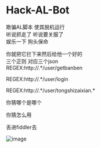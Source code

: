 # Hack-AL-Bot
欺骗AL脚本 使其脱机运行<br>
听说抓走了 听说要关服了<br>
娱乐一下 狗头保命<br>

你就把它拦下来然后给他一个好的<br>
三个正则 对应三个json<br>
REGEX:http://.*/user/getbanben

REGEX:http://.*/user/login

REGEX:http://.*/user/tongshizaixian.\*

你猜哪个是哪个<br>

你猜怎么用<br>

丢进fiddler去

![image](https://user-images.githubusercontent.com/56741965/141687124-60adff77-471d-4ddd-bc4c-d011ee3da20e.png)
